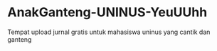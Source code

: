 # AnakGanteng-UNINUS-YeuUUhh
Tempat upload jurnal gratis untuk mahasiswa uninus yang cantik dan ganteng
